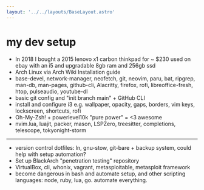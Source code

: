 ```yaml
---
layout: '../../layouts/BaseLayout.astro'
---
```

# my dev setup

-  In 2018 I bought a 2015 lenovo x1 carbon thinkpad for ~ $230 used on ebay with an i5 and upgradable 8gb ram and 256gb ssd
-  Arch Linux via Arch Wiki Installation guide
-  base-devel, network-manager, neofetch, git, neovim, paru, bat, ripgrep, man-db, man-pages, github-cli, Alacritty, firefox, rofi, libreoffice-fresh, htop, pulseaudio, youtube-dl
-  basic git config and "init branch main" + GitHub CLI
-  install and configure i3 e.g. wallpaper, opacity, gaps, borders, vim keys, lockscreen, shortcuts, rofi
-  Oh-My-Zsh! + powerlevel10k "pure power" = <3 awesome
-  nvim.lua, luajit, packer, mason, LSPZero, treesitter, completions, telescope, tokyonight-storm

---

- version control dotfiles: ln, gnu-stow, git-bare + backup system, could help with setup automation?
- Set up BlackArch "penetration testing" repository
- VirtualBox, cli, whonix, vagrant, metasploitable, metasploit framework
- become dangerous in bash and automate setup, and other scripting languages: node, ruby, lua, go. automate everything.
